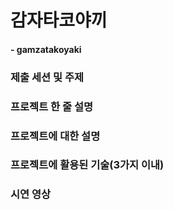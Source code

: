 # 감자타코야끼
#### - gamzatakoyaki

### 제출 세션 및 주제

### 프로젝트 한 줄 설명

### 프로젝트에 대한 설명

### 프로젝트에 활용된 기술(3가지 이내)

### 시연 영상
